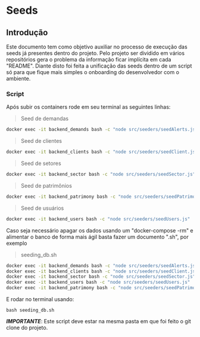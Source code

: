 # Seeds

## Introdução

Este documento tem como objetivo auxiliar no processo de execução das seeds já presentes dentro do projeto. Pelo projeto ser dividido em vários repositórios gera o problema da informação ficar implícita em cada "README".
Diante disto foi feita a unificação das seeds dentro de um script só para que fique mais simples o onboarding do desenvolvedor com o ambiente.

### Script

Após subir os containers rode em seu terminal as seguintes linhas:

> Seed de demandas

```cmd
docker exec -it backend_demands bash -c "node src/seeders/seedAlerts.js && node src/seeders/seedCategories.js && node src/seeders/seedDemands.js && node src/seeders/seedFiles.js"
```

> Seed de clientes

```cmd
docker exec -it backend_clients bash -c "node src/seeders/seedClient.js && node src/seeders/seedFeature.js && node src/seeders/seedLotacao.js"
```

> Seed de setores

```cmd
docker exec -it backend_sector bash -c "node src/seeders/seedSector.js"
```

> Seed de patrimônios

```cmd
docker exec -it backend_patrimony bash -c "node src/seeders/seedPatrimony.js"
```

> Seed de usuários

```cmd
docker exec -it backend_users bash -c "node src/seeders/seedUsers.js"
```

Caso seja necessário apagar os dados usando um "docker-compose -rm" e alimentar o banco de forma mais ágil basta fazer um documento ".sh", por exemplo

> seeding_db.sh

```cmd
docker exec -it backend_demands bash -c "node src/seeders/seedAlerts.js && node src/seeders/seedCategories.js && node src/seeders/seedDemands.js && node src/seeders/seedFiles.js"
docker exec -it backend_clients bash -c "node src/seeders/seedClient.js && node src/seeders/seedFeature.js && node src/seeders/seedLotacao.js"
docker exec -it backend_sector bash -c "node src/seeders/seedSector.js"
docker exec -it backend_users bash -c "node src/seeders/seedUsers.js"
docker exec -it backend_patrimony bash -c "node src/seeders/seedPatrimony.js"
```

E rodar no terminal usando:

```
bash seeding_db.sh
```

**_IMPORTANTE_**: Este script deve estar na mesma pasta em que foi feito o git clone do projeto.
